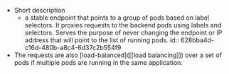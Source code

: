 - Short description
	- a stable endpoint that points to a group of pods based on label selectors. It proxies requests to the backend pods using labels and selectors. Serves the purpose of never changing the endpoint or IP address that will point to the list of running pods.
	  id:: 628bba4d-c16d-480b-a8c4-6d37c2b554f9
- The requests are also [load-balanced]([[load balancing]]) over a set of pods if multiple pods are running in the same application.